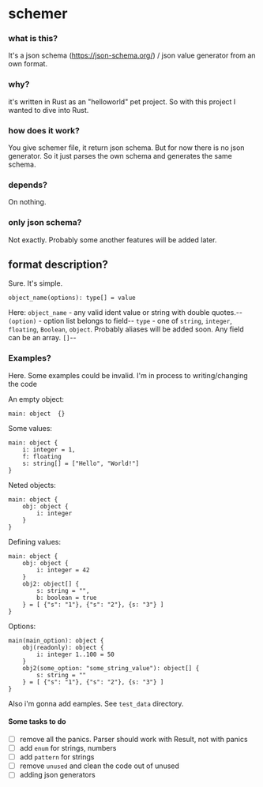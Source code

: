 # schemer

### what is this?

It's a json schema (https://json-schema.org/) / json value generator from an own format.

### why?

it's written in Rust as an "helloworld" pet project. So with this project I wanted to dive into Rust.

### how does it work?

You give schemer file, it return json schema. But for now there is no json generator. So it just parses the own schema and generates the same schema.

### depends?

On nothing.

### only json schema?

Not exactly. Probably some another features will be added later.

## format description?

Sure. It's simple.

```schemer
object_name(options): type[] = value
```

Here:
`object_name` - any valid ident value or string with double quotes.--
`(option)` - option list belongs to field--
`type` - one of `string`, `integer`, `floating`, `Boolean`, `object`. Probably aliases will be added soon. Any field can be an array. `[]`--

### Examples?

Here. Some examples could be invalid. I'm in process to writing/changing the code

An empty object:

```schemer
main: object  {}
```

Some values:

```schemer
main: object {
    i: integer = 1,
    f: floating
    s: string[] = ["Hello", "World!"]
}
```

Neted objects:

```schemer
main: object {
    obj: object {
        i: integer
    }
}
```

Defining values:

```schemer
main: object {
    obj: object {
        i: integer = 42
    }
    obj2: object[] {
        s: string = "",
        b: boolean = true
    } = [ {"s": "1"}, {"s": "2"}, {s: "3"} ]
}

```

Options:

```schemer
main(main_option): object {
    obj(readonly): object {
        i: integer 1..100 = 50
    }
    obj2(some_option: "some_string_value"): object[] {
        s: string = ""
    } = [ {"s": "1"}, {"s": "2"}, {s: "3"} ]
}

```

Also i'm gonna add eamples. See `test_data` directory.

#### Some tasks to do

- [ ] remove all the panics. Parser should work with Result, not with panics
- [ ] add `enum` for strings, numbers
- [ ] add `pattern` for strings
- [ ] remove `unused` and clean the code out of unused
- [ ] adding json generators
